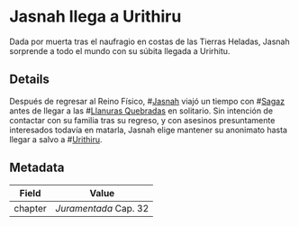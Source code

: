 # Jasnah llega a Urithiru
Dada por muerta tras el naufragio en costas de las Tierras Heladas, Jasnah sorprende a todo el mundo con su súbita llegada a Urirhitu.

## Details
Después de regresar al Reino Físico, #[Jasnah](characters/jasnah) viajó un tiempo con #[Sagaz](characters/wit) antes de llegar a las #[Llanuras Quebradas](locations/shattered-plains) en solitario. Sin intención de contactar con su familia tras su regreso, y con asesinos presuntamente interesados todavía en matarla, Jasnah elige mantener su anonimato hasta llegar a salvo a #[Urithiru](locations/urithiru).

## Metadata
| Field | Value |
| ----- | ----- |
| chapter | *Juramentada* Cap. 32 |
